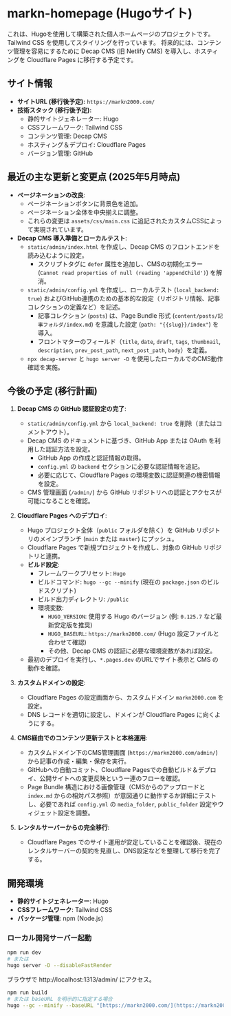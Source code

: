 # markn-homepage (Hugoサイト)

これは、Hugoを使用して構築された個人ホームページのプロジェクトです。Tailwind CSS を使用してスタイリングを行っています。
将来的には、コンテンツ管理を容易にするために Decap CMS (旧 Netlify CMS) を導入し、ホスティングを Cloudflare Pages に移行する予定です。

## サイト情報

- **サイトURL (移行後予定):** `https://markn2000.com/`
- **技術スタック (移行後予定):**
    - 静的サイトジェネレーター: Hugo
    - CSSフレームワーク: Tailwind CSS
    - コンテンツ管理: Decap CMS
    - ホスティング＆デプロイ: Cloudflare Pages
    - バージョン管理: GitHub

## 最近の主な更新と変更点 (2025年5月時点)

- **ページネーションの改良**:
    - ページネーションボタンに背景色を追加。
    - ページネーション全体を中央揃えに調整。
    - これらの変更は `assets/css/main.css` に追記されたカスタムCSSによって実現されています。
- **Decap CMS 導入準備とローカルテスト**:
    - `static/admin/index.html` を作成し、Decap CMS のフロントエンドを読み込むように設定。
        - スクリプトタグに `defer` 属性を追加し、CMSの初期化エラー (`Cannot read properties of null (reading 'appendChild')`) を解消。
    - `static/admin/config.yml` を作成し、ローカルテスト (`local_backend: true`) およびGitHub連携のための基本的な設定（リポジトリ情報、記事コレクションの定義など）を記述。
        - 記事コレクション (`posts`) は、Page Bundle 形式 (`content/posts/記事フォルダ/index.md`) を意識した設定 (`path: "{{slug}}/index"`) を導入。
        - フロントマターのフィールド（`title`, `date`, `draft`, `tags`, `thumbnail`, `description`, `prev_post_path`, `next_post_path`, `body`）を定義。
    - `npx decap-server` と `hugo server -D` を使用したローカルでのCMS動作確認を実施。

## 今後の予定 (移行計画)

1.  **Decap CMS の GitHub 認証設定の完了**:
    * `static/admin/config.yml` から `local_backend: true` を削除（またはコメントアウト）。
    * Decap CMS のドキュメントに基づき、GitHub App または OAuth を利用した認証方法を設定。
        * GitHub App の作成と認証情報の取得。
        * `config.yml` の `backend` セクションに必要な認証情報を追記。
        * 必要に応じて、Cloudflare Pages の環境変数に認証関連の機密情報を設定。
    * CMS 管理画面 (`/admin/`) から GitHub リポジトリへの認証とアクセスが可能になることを確認。

2.  **Cloudflare Pages へのデプロイ**:
    * Hugo プロジェクト全体（`public` フォルダを除く）を GitHub リポジトリのメインブランチ (`main` または `master`) にプッシュ。
    * Cloudflare Pages で新規プロジェクトを作成し、対象の GitHub リポジトリと連携。
    * **ビルド設定**:
        * フレームワークプリセット: `Hugo`
        * ビルドコマンド: `hugo --gc --minify` (現在の `package.json` のビルドスクリプト)
        * ビルド出力ディレクトリ: `/public`
        * 環境変数:
            * `HUGO_VERSION`: 使用する Hugo のバージョン (例: `0.125.7` など最新安定版を推奨)
            * `HUGO_BASEURL`: `https://markn2000.com/` (Hugo 設定ファイルと合わせて確認)
            * その他、Decap CMS の認証に必要な環境変数があれば設定。
    * 最初のデプロイを実行し、`*.pages.dev` のURLでサイト表示と CMS の動作を確認。

3.  **カスタムドメインの設定**:
    * Cloudflare Pages の設定画面から、カスタムドメイン `markn2000.com` を設定。
    * DNS レコードを適切に設定し、ドメインが Cloudflare Pages に向くようにする。

4.  **CMS経由でのコンテンツ更新テストと本格運用**:
    * カスタムドメイン下のCMS管理画面 (`https://markn2000.com/admin/`) から記事の作成・編集・保存を実行。
    * GitHubへの自動コミット、Cloudflare Pagesでの自動ビルド＆デプロイ、公開サイトへの変更反映という一連のフローを確認。
    * Page Bundle 構造における画像管理（CMSからのアップロードと `index.md` からの相対パス参照）が意図通りに動作するか詳細にテストし、必要であれば `config.yml` の `media_folder`, `public_folder` 設定やウィジェット設定を調整。

5.  **レンタルサーバーからの完全移行**:
    * Cloudflare Pages でのサイト運用が安定していることを確認後、現在のレンタルサーバーの契約を見直し、DNS設定などを整理して移行を完了する。

## 開発環境

- **静的サイトジェネレーター**: Hugo
- **CSSフレームワーク**: Tailwind CSS
- **パッケージ管理**: npm (Node.js)

### ローカル開発サーバー起動

```bash
npm run dev
# または
hugo server -D --disableFastRender

```
ブラウザで 
http://localhost:1313/admin/
にアクセス。

```bash
npm run build
# または baseURL を明示的に指定する場合
hugo --gc --minify --baseURL "[https://markn2000.com/](https://markn2000.com/)"
```